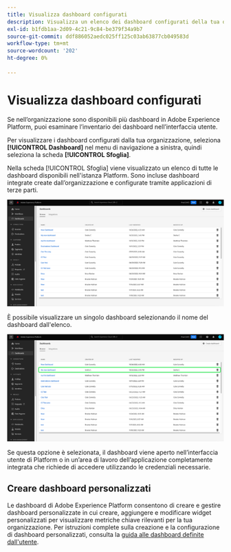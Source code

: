 ```yaml
---
title: Visualizza dashboard configurati
description: Visualizza un elenco dei dashboard configurati della tua organizzazione all’interno dell’interfaccia utente di Experience Platform.
exl-id: b1fdb1aa-2d09-4c21-9c84-be379f34a9b7
source-git-commit: ddf886052aedc025ff125c03ab63877cb049583d
workflow-type: tm+mt
source-wordcount: '202'
ht-degree: 0%

---
```


# Visualizza dashboard configurati

Se nell’organizzazione sono disponibili più dashboard in Adobe Experience Platform, puoi esaminare l’inventario dei dashboard nell’interfaccia utente.

Per visualizzare i dashboard configurati dalla tua organizzazione, seleziona **[!UICONTROL Dashboard]** nel menu di navigazione a sinistra, quindi seleziona la scheda **[!UICONTROL Sfoglia]**.

Nella scheda [!UICONTROL Sfoglia] viene visualizzato un elenco di tutte le dashboard disponibili nell&#39;istanza Platform. Sono incluse dashboard integrate create dall’organizzazione e configurate tramite applicazioni di terze parti.

![Scheda Sfoglia nella sezione dashboard dell&#39;interfaccia utente.](./images/inventory/browse-tab.png)

È possibile visualizzare un singolo dashboard selezionando il nome del dashboard dall&#39;elenco.

![Scheda Sfoglia con il nome di un dashboard evidenziato.](./images/inventory/dashboard-name.png)

Se questa opzione è selezionata, il dashboard viene aperto nell’interfaccia utente di Platform o in un’area di lavoro dell’applicazione completamente integrata che richiede di accedere utilizzando le credenziali necessarie.

## Creare dashboard personalizzati

Le dashboard di Adobe Experience Platform consentono di creare e gestire dashboard personalizzate in cui creare, aggiungere e modificare widget personalizzati per visualizzare metriche chiave rilevanti per la tua organizzazione. Per istruzioni complete sulla creazione e la configurazione di dashboard personalizzati, consulta la [guida alle dashboard definite dall&#39;utente](./standard-dashboards.md).
